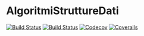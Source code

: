 # AlgoritmiStruttureDati

[![Build Status](https://travis-ci.com/LorenzoFeroleto98/AlgoritmiStruttureDati.jl.svg?branch=master)](https://travis-ci.com/LorenzoFeroleto98/AlgoritmiStruttureDati.jl)
[![Build Status](https://ci.appveyor.com/api/projects/status/github/LorenzoFeroleto98/AlgoritmiStruttureDati.jl?svg=true)](https://ci.appveyor.com/project/LorenzoFeroleto98/AlgoritmiStruttureDati-jl)
[![Codecov](https://codecov.io/gh/LorenzoFeroleto98/AlgoritmiStruttureDati.jl/branch/master/graph/badge.svg)](https://codecov.io/gh/LorenzoFeroleto98/AlgoritmiStruttureDati.jl)
[![Coveralls](https://coveralls.io/repos/github/LorenzoFeroleto98/AlgoritmiStruttureDati.jl/badge.svg?branch=master)](https://coveralls.io/github/LorenzoFeroleto98/AlgoritmiStruttureDati.jl?branch=master)
